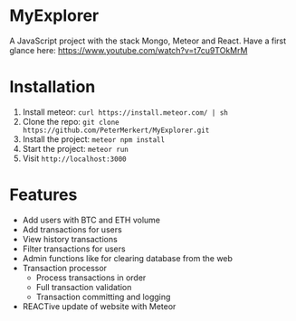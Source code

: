 # MyExplorer

A JavaScript project with the stack Mongo, Meteor and React.
Have a first glance here: https://www.youtube.com/watch?v=t7cu9TOkMrM

# Installation

1. Install meteor: `curl https://install.meteor.com/ | sh`
1. Clone the repo: `git clone https://github.com/PeterMerkert/MyExplorer.git`
1. Install the project: `meteor npm install`
1. Start the project: `meteor run`
1. Visit `http://localhost:3000`

# Features

* Add users with BTC and ETH volume
* Add transactions for users
* View history transactions
* Filter transactions for users
* Admin functions like for clearing database from the web
* Transaction processor
  * Process transactions in order
  * Full transaction validation
  * Transaction committing and logging
* REACTive update of website with Meteor